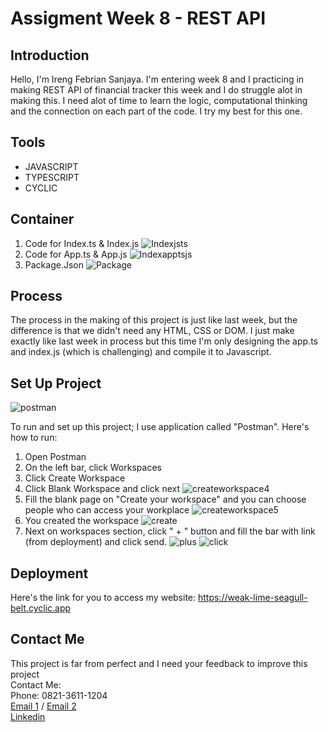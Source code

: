 # Assigment Week 8 - REST API

## Introduction

Hello, I'm Ireng Febrian Sanjaya. I'm entering week 8 and I practicing in making REST API of financial tracker this week and I do struggle alot in making this. I need alot of time to learn the logic, computational thinking and the connection on each part of the code. I try my best for this one.


## Tools

- JAVASCRIPT
- TYPESCRIPT
- CYCLIC

## Container

1. Code for Index.ts & Index.js
![Indexjsts](Readme%20Documentation/indexts.png)
2. Code for App.ts & App.js
![Indexapptsjs](Readme%20Documentation/app.png)
3. Package.Json
![Package](Readme%20Documentation/packagejson.png)


## Process

The process in the making of this project is just like last week, but the difference is that we didn't need any HTML, CSS or DOM. I just make exactly like last week in process but this time I'm only designing the app.ts and index.js (which is challenging) and compile it to Javascript.


## Set Up Project
![postman](Readme%20Documentation/Postman.png)

To run and set up this project; I use application called "Postman". Here's how to run:
1. Open Postman
2. On the left bar, click Workspaces
3. Click Create Workspace
4. Click Blank Workspace and click next
![createworkspace4](Readme%20Documentation/Create%20Workspace%204.png)
1. Fill the blank page on "Create your workspace" and you can choose people who can access your workplace
![createworkspace5](Readme%20Documentation/Create%20Workspace%205.png)
1. You created the workspace
![create](Readme%20Documentation/Created%206.png)
1. Next on workspaces section, click " + " button and fill the bar with link (from deployment) and click send.
![plus](Readme%20Documentation/Click%20+.png)
![click](Readme%20Documentation/Link%20input.png)






## Deployment

Here's the link for you to access my website: https://weak-lime-seagull-belt.cyclic.app

## Contact Me
This project is far from perfect and I need your feedback to improve this project <br>
Contact Me: <br>
Phone: 0821-3611-1204 <br>
[Email 1](febriansajaya22@gmail.com) / [Email 2](febriansanjaya22@gmail.com) <br>
[Linkedin](http://linkedin.com/in/ireng-febrian-sanjaya-6a79211a7)